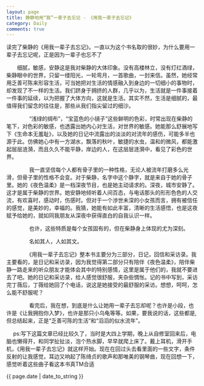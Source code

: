 ```yaml
---
layout: page
title: 静静地用“我”一辈子去忘记 - 《用我一辈子去忘记》
category: Daily
comments: true
---
```



   读完了柴静的《用我一辈子去忘记》。一直以为这个书名取的很妙，为什么要用一辈子去忘记呢，正是因为一辈子也忘不了
　

　　细腻，敏感，安静这是我对柴静的大体印象。没有高楼林立，没有灯红酒绿，柴静眼中的世界，只留一缕阳光，一轮弯月，一首歌曲，一封来信。虽然，她经常用乏善可陈来形容生活，可当她把对生活的情感融入到身边的一切细小的事物时，却发现了不一样的生活。我们跻身于拥挤的人群，几乎以为，生活就是一件事接着一件事的延续，以为把握了大体方向，这就是生活。其实不然，生活是细腻的，最值得我们留念的往往是，那些从我们指尖留过的细沙。

　　
　　“浅绿的绸布”，“宝蓝色的小镜子”这些鲜明的色彩，时常出现在柴静的笔下，对色彩的敏感，也透露出她内心对生活，对世界的敏感。她能那么舒展地写下《生命本无羞耻》，以及她的日记中流露出的淡淡的对流年的感伤，可能多半也源于此。仿佛她心中有一方湖水，飘落的秋叶，敏捷的水虫，温和的微风，都能激起层层涟漪，而且久久不能平静，岸边的人，在这层层涟漪中，看见了彩色的世界。

　　
　　我一直坚信每个人都有骨子里的一种性格，无论人被流年打磨多么光滑，但骨子里的性格不会变。对于柴静，名字中这个静字，就是来自于她的骨子里。她的《夜色温柔》是一档深夜节目，也是她主动请求的。深夜，城市安静了。这才是属于柴静的世界。她安静地倾听着人间百态，与电话那头的形形色色的人交流，有欢喜时，感动时，伤感时。但对于一个渉世未深的小女孩而言，拥有被信任的感觉，是美妙的，幸福的。我猜，她能有如此丰富，清晰的生活感悟，也是这夜赋予给她的，就如同我朋友从深夜中获得直白的自我认识一样。

　　
　　也许，这些特质是每个女孩固有的，但在柴静身上体现的尤为深刻。

　　
　　名如其人，人如其文。

　　
　　《用我一辈子去忘记》整本书主要分为三部分，日记，回信和采访录。我主要看的，是日记和采访录，因为我觉得第二部分只有陪伴《夜色温柔》，陪伴柴静一路走来的听众朋友才能体会其中的特别感情，这里是属于他们的，我就不要进去了吧。她的日记和采访录，给人感觉很舒服，夹杂些惆怅。记的书中写到，采访完丁薇后，丁薇给她回了个电话，说这是她接受的最舒服的采访。想想，呵呵，怎么能不舒服呢？

　　
　　看完后，我在想，到底是什么让她用一辈子去忘却呢？也许是小段，也许是《让我拥抱你入梦》，也许是那只小乌龟等等。如果，要我说的话，这些都是,但总结起来，正是“乏善可陈的生活”和“滔滔的似水流年”。
　

　
ps:写下这篇文章已经比较久了，当时是大四上学期，晚上从自修室回来后，电脑也懒得开，和同学扯扯淡，泡个热水脚，早早就爬上床了。戴上耳机，滑开手机，《用我一辈子去忘记》就这样开始。现在在回过头去看里面的一些文字，条件反射的让我感觉，耳边又响起了陈绮贞的歌声和那唯美的钢琴曲，现在回想一下，感觉听着这些曲子看这本书真TM合适


{{ page.date | date_to_string }}
